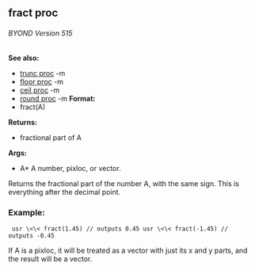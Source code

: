 ## fract proc 
###### BYOND Version 515
**See also:**
*   [trunc proc](/ref/proc/trunc.md) -m
*   [floor proc](/ref/proc/floor.md) -m
*   [ceil proc](/ref/proc/ceil.md) -m
*   [round proc](/ref/proc/round.md) -m<!-- -->
**Format:**
*   fract(A)
<!-- -->
**Returns:**
*   fractional part of A
<!-- -->
**Args:**
*   A* A number, pixloc, or vector.


Returns the fractional part of the number A, with the same
sign. This is everything after the decimal point.
### Example:

```
 usr \<\< fract(1.45) // outputs 0.45 usr \<\< fract(-1.45) //
outputs -0.45 
```
 

If A is a pixloc, it will be treated
as a vector with just its x and y parts, and the result will be a
vector.